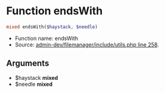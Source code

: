 Function endsWith
===========================





```php
mixed endsWith($haystack, $needle)
```

* Function name: endsWith
* Source: [admin-dev/filemanager/include/utils.php line 258](https://github.com/PrestaShop/PrestaShop/blob/1.6.0.14/admin-dev/filemanager/include/utils.php#L258).

Arguments
---------

* $haystack **mixed**
* $needle **mixed**

